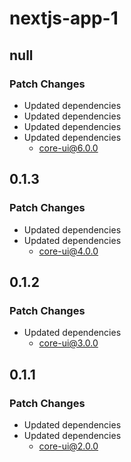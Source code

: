 # nextjs-app-1

## null

### Patch Changes

- Updated dependencies
- Updated dependencies
- Updated dependencies
- Updated dependencies
  - core-ui@6.0.0

## 0.1.3

### Patch Changes

- Updated dependencies
- Updated dependencies
  - core-ui@4.0.0

## 0.1.2

### Patch Changes

- Updated dependencies
  - core-ui@3.0.0

## 0.1.1

### Patch Changes

- Updated dependencies
- Updated dependencies
  - core-ui@2.0.0
